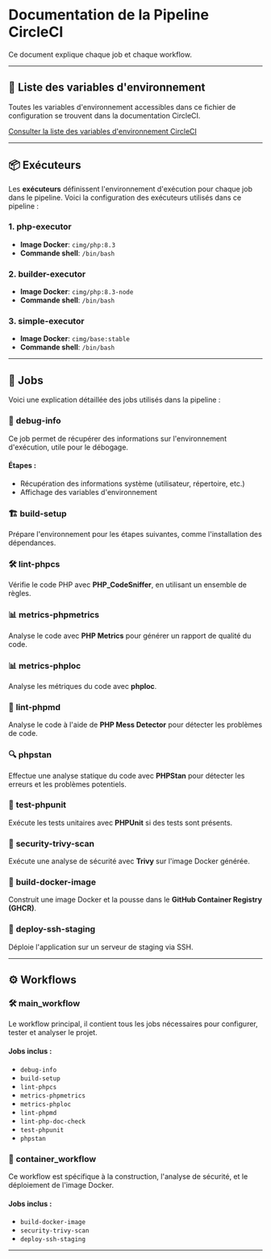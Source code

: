 # Documentation de la Pipeline CircleCI

Ce document explique chaque job et chaque workflow.

---

## 📝 Liste des variables d'environnement

Toutes les variables d'environnement accessibles dans ce fichier de configuration se trouvent dans la documentation CircleCI. 

[Consulter la liste des variables d'environnement CircleCI](https://circleci.com/docs/2.0/env-vars/#built-in-environment-variables)

---

## 📦 Exécuteurs 

Les **exécuteurs** définissent l'environnement d'exécution pour chaque job dans le pipeline. Voici la configuration des exécuteurs utilisés dans ce pipeline :

### 1. **php-executor**
- **Image Docker**: `cimg/php:8.3`
- **Commande shell**: `/bin/bash`

### 2. **builder-executor**
- **Image Docker**: `cimg/php:8.3-node`
- **Commande shell**: `/bin/bash`

### 3. **simple-executor**
- **Image Docker**: `cimg/base:stable`
- **Commande shell**: `/bin/bash`

---

## 🔧 Jobs

Voici une explication détaillée des jobs utilisés dans la pipeline :

### 🐞 **debug-info**
Ce job permet de récupérer des informations sur l'environnement d'exécution, utile pour le débogage.

#### Étapes :
- Récupération des informations système (utilisateur, répertoire, etc.)
- Affichage des variables d'environnement

### 🏗️ **build-setup**
Prépare l'environnement pour les étapes suivantes, comme l'installation des dépendances.

### 🛠️ **lint-phpcs**
Vérifie le code PHP avec **PHP_CodeSniffer**, en utilisant un ensemble de règles.

### 📊 **metrics-phpmetrics**
Analyse le code avec **PHP Metrics** pour générer un rapport de qualité du code.

### 📊 **metrics-phploc**
Analyse les métriques du code avec **phploc**.

### 🧹 **lint-phpmd**
Analyse le code à l'aide de **PHP Mess Detector** pour détecter les problèmes de code.

### 🔍 **phpstan**
Effectue une analyse statique du code avec **PHPStan** pour détecter les erreurs et les problèmes potentiels.

### 🧪 **test-phpunit**
Exécute les tests unitaires avec **PHPUnit** si des tests sont présents.

### 🔐 **security-trivy-scan**
Exécute une analyse de sécurité avec **Trivy** sur l'image Docker générée.

### 🐳 **build-docker-image**
Construit une image Docker et la pousse dans le **GitHub Container Registry (GHCR)**.

### 🚀 **deploy-ssh-staging**
Déploie l'application sur un serveur de staging via SSH.

---

## ⚙️ Workflows

### 🛠️ **main_workflow**
Le workflow principal, il contient tous les jobs nécessaires pour configurer, tester et analyser le projet.

#### Jobs inclus :
- `debug-info`
- `build-setup`
- `lint-phpcs`
- `metrics-phpmetrics`
- `metrics-phploc`
- `lint-phpmd`
- `lint-php-doc-check`
- `test-phpunit`
- `phpstan`

### 🐳 **container_workflow**
Ce workflow est spécifique à la construction, l'analyse de sécurité, et le déploiement de l'image Docker.

#### Jobs inclus :
- `build-docker-image`
- `security-trivy-scan`
- `deploy-ssh-staging`

---
